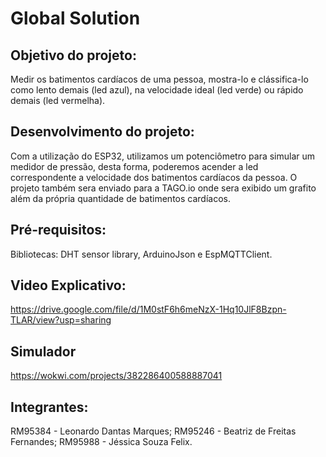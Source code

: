 # Global Solution

## Objetivo do projeto:
Medir os batimentos cardíacos de uma pessoa, mostra-lo e clássifica-lo como lento demais (led azul), na velocidade ideal (led verde) ou rápido demais (led vermelha).

## Desenvolvimento do projeto:
Com a utilização do ESP32, utilizamos um potenciômetro para simular um medidor de pressão, desta forma, poderemos acender a led correspondente a velocidade dos batimentos cardíacos da pessoa. O projeto também sera enviado para a TAGO.io onde sera exibido um grafito além da própria quantidade de batimentos cardíacos.

## Pré-requisitos:
Bibliotecas: DHT sensor library, ArduinoJson e EspMQTTClient.

## Video Explicativo:
https://drive.google.com/file/d/1M0stF6h6meNzX-1Hq10JlF8Bzpn-TLAR/view?usp=sharing

## Simulador
https://wokwi.com/projects/382286400588887041


## Integrantes:
RM95384 - Leonardo Dantas Marques;
RM95246 - Beatriz de Freitas Fernandes;
RM95988 - Jéssica Souza Felix.
